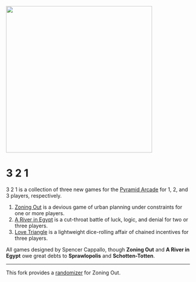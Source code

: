 <img src="images/321.svg" width=400>

# 3 2 1
3 2 1 is a collection of three new games for the [Pyramid Arcade](https://www.looneylabs.com/games/pyramid-arcade) for 1, 2, and 3 players, respectively.

1. [Zoning Out](zoningout.md) is a devious game of urban planning under constraints for one or more players.
2. [A River in Egypt](riverinegypt.md) is a cut-throat battle of luck, logic, and denial for two or three players.
3. [Love Triangle](lovetriangle.md) is a lightweight dice-rolling affair of chained incentives for three players.

All games designed by Spencer Cappallo, though **Zoning Out** and **A River in Egypt** owe great debts to **Sprawlopolis** and **Schotten-Totten**.

<hr />

This fork provides a [randomizer](zoningoutrandomizer.html) for Zoning Out.

